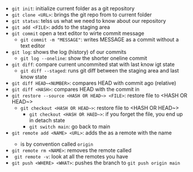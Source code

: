 - `git init`: initialize current folder as a git repository
- `git clone <URL>`: brings the git repo from <URL> to current folder
- `git status`: telss us what we need to know about our repository
- `git add <FILE>`: adds <FILE> to the staging area
- `git commit` open a text editor to wirte commit message
	- `git commit -m "MESSAGE"`: writes MESSAGE as a commit without a text editor
- `git log`: shows the log (history) of our commits
	- `git log --oneline`: show the shorter oneline commit
- `git diff`: compare current uncommited stat with last know igt state
	- `git diff --staged`: runs git diff between the staging area and last know state
- `git diff HEAD~<NUMBER>`: compares HEAD with commit <NUMBER> ago (relative)
- `git diff <HASH>`: compares HEAD with the commit in <HASH>
- `git restore --source <HASH OR HEAD~> <FILE>`: restore file to <HASH OR HEAD~>
	- `git checkout <HASH OR HEAD~>`: restore file to <HASH OR HEAD~>	
		- `git checkout <HASH OR HAED~>`: if you forget the file, you end up in detach state
		- `git switch main`: go back to main
- `git remote add <NAME> <URL>`: adds the <URL> as a remote with the name <NAME>
	- <NAME> is by convention called `origin`
- `git remote rm <NAME>`: removes the remote called <NAME>
- ` git remote -v`: look at all the remotes you have
- `git push <WHERE> <WHAT>`: pushes the <WHAT> branch to <WHERE>
	`git push origin main`
